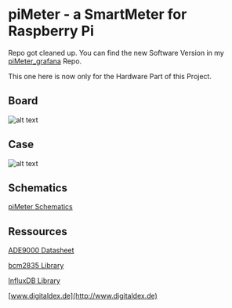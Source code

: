 # piMeter - a SmartMeter for Raspberry Pi

Repo got cleaned up. You can find the new Software Version in my [piMeter_grafana](https://github.com/digitaldex/piMeter_grafana) Repo.

This one here is now only for the Hardware Part of this Project.


## Board
![alt text](https://github.com/digitaldex/piMeter_hardware/blob/master/eagle/piMeter.png "Eagle Board Screenshot")

## Case
![alt text](https://github.com/digitaldex/piMeter_hardware/blob/master/eagle/case.png "piMeter Case Screenshot")

## Schematics
[piMeter Schematics](https://github.com/digitaldex/piMeter_hardware/blob/master/eagle/Schematics.pdf)


## Ressources

[ADE9000 Datasheet](http://www.analog.com/media/en/technical-documentation/data-sheets/ADE9000.pdf)

[bcm2835 Library](http://www.airspayce.com/mikem/bcm2835/)

[InfluxDB Library](https://github.com/orca-zhang/influxdb-cpp)

[www.digitaldex.de](http://www.digitaldex.de)
